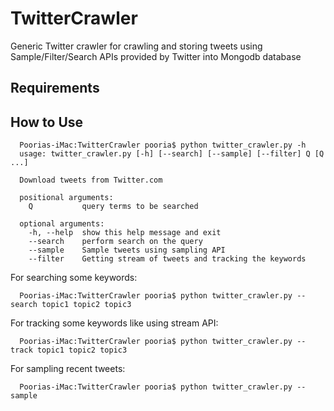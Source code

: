TwitterCrawler
==============

Generic Twitter crawler for crawling and storing tweets using Sample/Filter/Search APIs 
provided by Twitter into Mongodb database


Requirements
------------


How to Use
----------
      Poorias-iMac:TwitterCrawler pooria$ python twitter_crawler.py -h
      usage: twitter_crawler.py [-h] [--search] [--sample] [--filter] Q [Q ...]
      
      Download tweets from Twitter.com
      
      positional arguments:
        Q           query terms to be searched
      
      optional arguments:
        -h, --help  show this help message and exit
        --search    perform search on the query
        --sample    Sample tweets using sampling API
        --filter    Getting stream of tweets and tracking the keywords
        
        
        
For searching some keywords:

      Poorias-iMac:TwitterCrawler pooria$ python twitter_crawler.py --search topic1 topic2 topic3
  
For tracking some keywords like using stream API:

      Poorias-iMac:TwitterCrawler pooria$ python twitter_crawler.py --track topic1 topic2 topic3
  
For sampling recent tweets:

      Poorias-iMac:TwitterCrawler pooria$ python twitter_crawler.py --sample
